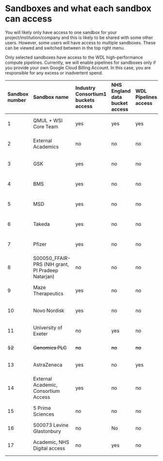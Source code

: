 # Sandboxes and what each sandbox can access

You will likely only have access to one sandbox for your project/institution/company and this is likely to be shared with some other users. However, some users will have access to multiple sandboxes. These can be viewed and switched between in the top right menu.

Only selected sandboxes have access to the WDL high-performance compute pipelines. Currently, we will enable pipelines for sandboxes only if you provide your own Google Cloud Billing Account. In this case, you are responsible for any excess or inadvertent spend.

| Sandbox number | Sandbox name | Industry Consortium1 buckets access | NHS England data bucket access | WDL Pipelines access | GCP Billing Account code and name |
| :---- | :---- | :---- | :---- | :---- | :---- |
| 1 | QMUL \+ WSI Core Team | yes | yes | yes | begins 01E01… “Sanger Main Billing Account” |
| 2 | External Academics | no | no | no  | begins 01936… “QMUL \- Genes & Health \- CTS” |
| 3 | GSK | yes | no | no | begins 01E01… “Sanger Main Billing Account” |
| 4 | BMS | yes | no | no | begins 01E01… “Sanger Main Billing Account” |
| 5 | MSD | yes | no | no | begins 01E01… “Sanger Main Billing Account” |
| 6 | Takeda | yes | no | no | begins 01E01… “Sanger Main Billing Account” |
| 7 | Pfizer | yes | no | no | begins 01E01… “Sanger Main Billing Account” |
| 8 | S00050\_FFAIR-PRS (NIH grant, PI Pradeep Natarjan) | no | no | no | begins 00EE8… “Broad Institute \- 5001256 (Primed-4)”  |
| 9 | Maze Therapeutics | yes | no | no | begins 01E01… “Sanger Main Billing Account” |
| 10 | Novo Nordisk | yes | no | no | begins 01E01… “Sanger Main Billing Account” |
| 11 | University of Exeter | no | yes | no | begins 01241… “G+H Billing Account”  |
| ~~12~~ | ~~Genomics PLC~~ | ~~no~~ | ~~no~~ | ~~no~~ | ~~project has finished, deleted~~ |
| 13 | AstraZeneca | yes | no | yes | begins 01650… “Billing for astrazeneca.net”  |
| 14 | External Academic, Consortium Access | yes | no | no | begins 01936… “QMUL \- Genes & Health \- CTS” |
| 15 | 5 Prime Sciences | no | no | no | begins 01483… “Brent’s Billing Account”  |
| 16 | S00073 Levine Glastonbury | no | No  | no | 0167D “UCL\_Adam\_Levine” |
| 17 | Academic, NHS Digital access | no | yes | no | begins 01936… “QMUL \- Genes & Health \- CTS” |
